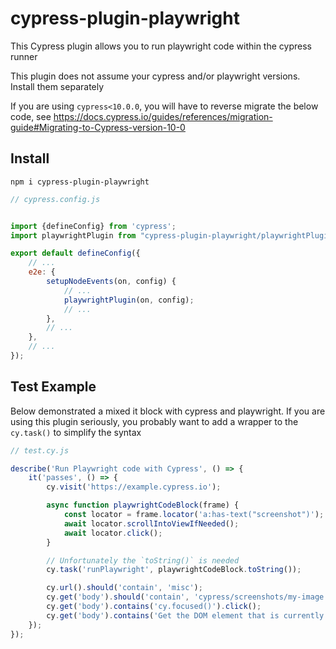 # cypress-plugin-playwright

This Cypress plugin allows you to run playwright code within the cypress runner

This plugin does not assume your cypress and/or playwright versions. Install them separately

If you are using `cypress<10.0.0`, you will have to reverse migrate the below code,
see https://docs.cypress.io/guides/references/migration-guide#Migrating-to-Cypress-version-10-0

## Install

```
npm i cypress-plugin-playwright
```

```javascript
// cypress.config.js


import {defineConfig} from 'cypress';
import playwrightPlugin from "cypress-plugin-playwright/playwrightPlugin.js";

export default defineConfig({
    // ...
    e2e: {
        setupNodeEvents(on, config) {
            // ...
            playwrightPlugin(on, config);
            // ...
        },
        // ...
    },
    // ...
});
```

## Test Example

Below demonstrated a mixed it block with cypress and playwright.
If you are using this plugin seriously, you probably want to add a wrapper to the `cy.task()` to simplify the syntax

```javascript
// test.cy.js

describe('Run Playwright code with Cypress', () => {
    it('passes', () => {
        cy.visit('https://example.cypress.io');

        async function playwrightCodeBlock(frame) {
            const locator = frame.locator('a:has-text("screenshot")');
            await locator.scrollIntoViewIfNeeded();
            await locator.click();
        }

        // Unfortunately the `toString()` is needed
        cy.task('runPlaywright', playwrightCodeBlock.toString());

        cy.url().should('contain', 'misc');
        cy.get('body').should('contain', 'cypress/screenshots/my-image.png');
        cy.get('body').contains('cy.focused()').click();
        cy.get('body').contains('Get the DOM element that is currently focused.').should('exist');
    });
});
```
